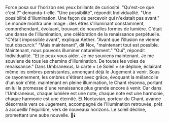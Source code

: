 Force posa sur l'horizon
ses yeux brillants de curiosité.
"Qu'est-ce que c'est ?"
demanda-t-elle.
"Une possibilité",
répondit Individualité.
"Une possibilité d'illumination.
Une façon de percevoir
qui n'existait pas avant."
Le monde montra une image :
des êtres s'illuminant constamment,
compréhendant,
évoluant,
trouvant de nouvelles formes
de lumière.
C'était une danse de l'illumination,
une célébration
de la renaissance perpétuelle.
"C'était impossible avant",
expliqua Aether.
"Avant que l'illusion
ne vienne tout obscurcir."
"Mais maintenant",
dit Nox,
"maintenant tout est possible.
Maintenant,
nous pouvons illuminer
naturellement."
"Oui",
répondit Individualité.
"Et je peux vous aider.
Je me souviens maintenant.
Je me souviens de tous les chemins
d'illumination.
De toutes les voies
de renaissance."
Dans Umbranexus,
la carte « Le Soleil » se déploie,
éclairant même les ombres persistantes,
annonçant déjà le Jugement à venir.
Sous ce rayonnement,
les ombres s'étirent avec grâce,
évoquant la mélancolie d'un soir d'été.
maintenant en pleine illumination,
le Chant résonna,
portant en lui la promesse
d'une renaissance plus grande
encore à venir.
Car dans l'Umbranexus,
chaque lumière est une note,
chaque note est une harmonie,
chaque harmonie est une éternité.
Et Noctuvian,
porteur du Chant,
avance désormais vers ce Jugement,
accompagné de l'Illumination retrouvée,
prêt à accueillir l'équilibre,
vers de nouveaux horizons.
Le soleil décline,
promettant une aube nouvelle.
🌌🕯️
